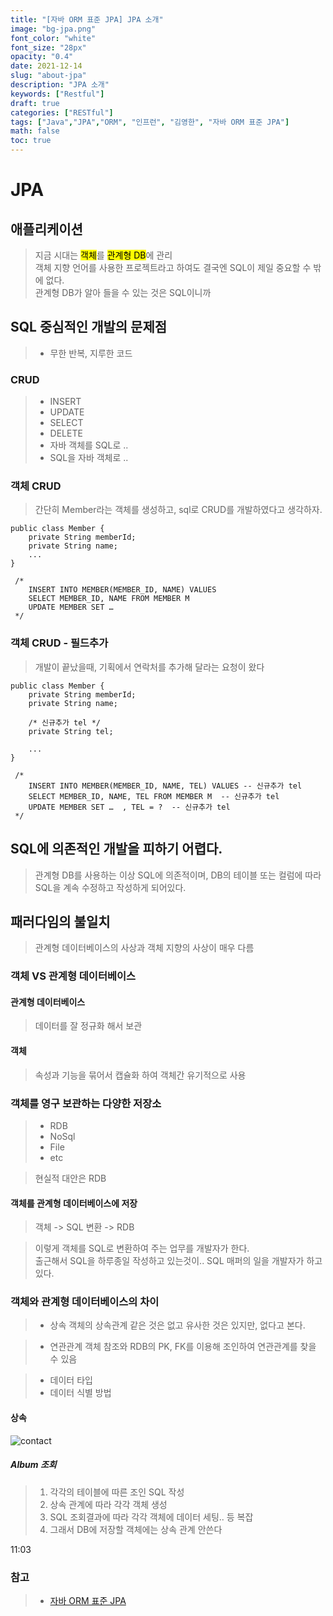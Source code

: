 ```yaml
---
title: "[자바 ORM 표준 JPA] JPA 소개"
image: "bg-jpa.png"
font_color: "white"
font_size: "28px"
opacity: "0.4"
date: 2021-12-14
slug: "about-jpa"
description: "JPA 소개"	
keywords: ["Restful"]
draft: true
categories: ["RESTful"]
tags: ["Java","JPA","ORM", "인프런", "김영한", "자바 ORM 표준 JPA"]
math: false
toc: true
---
```



# JPA

## 애플리케이션
> 지금 시대는 <mark>객체</mark>를 <mark>관계형 DB</mark>에 관리 <br>
> 객체 지향 언어를 사용한 프로젝트라고 하여도 결국엔 SQL이 제일 중요할 수 밖에 없다. <br>
> 관계형 DB가 알아 들을 수 있는 것은 SQL이니까

## SQL 중심적인 개발의 문제점 
> - 무한 반복, 지루한 코드

### CRUD
> - INSERT
> - UPDATE
> - SELECT
> - DELETE
> - 자바 객체를 SQL로 .. 
> - SQL을 자바 객체로 ..


### 객체 CRUD
> 간단히 Member라는 객체를 생성하고, sql로 CRUD를 개발하였다고 생각하자.

```
public class Member {
	private String memberId;
	private String name;
	...
}
 
 /*
 	INSERT INTO MEMBER(MEMBER_ID, NAME) VALUES
	SELECT MEMBER_ID, NAME FROM MEMBER M
	UPDATE MEMBER SET … 
 */
```

### 객체 CRUD - 필드추가
> 개발이 끝났을때, 기획에서 연락처를 추가해 달라는 요청이 왔다

```
public class Member {
	private String memberId;
	private String name;
	
	/* 신규추가 tel */
	private String tel; 
	
	...
}
 
 /*
 	INSERT INTO MEMBER(MEMBER_ID, NAME, TEL) VALUES -- 신규추가 tel
	SELECT MEMBER_ID, NAME, TEL FROM MEMBER M  -- 신규추가 tel
	UPDATE MEMBER SET …  , TEL = ?  -- 신규추가 tel
 */
```

## SQL에 의존적인 개발을 피하기 어렵다.
> 관계형 DB를 사용하는 이상 SQL에 의존적이며, DB의 테이블 또는 컬럼에 따라 SQL을 계속 수정하고 작성하게 되어있다.

## 패러다임의 불일치
>  관계형 데이터베이스의 사상과 객체 지향의 사상이 매우 다름
### 객체 VS 관계형 데이터베이스

#### 관계형 데이터베이스
> 데이터를 잘 정규화 해서 보관

#### 객체 
> 속성과 기능을 묶어서 캡슐화 하여 객체간 유기적으로 사용

### 객체를 영구 보관하는 다양한 저장소
> - RDB
> - NoSql
> - File 
> - etc

> 현실적 대안은 RDB 


#### 객체를 관계형 데이터베이스에 저장

> 객체 -> SQL 변환 -> RDB <br>

> 이렇게 객체를 SQL로 변환하여 주는 업무를 개발자가 한다.  <br>
> 출근해서 SQL을 하루종일 작성하고 있는것이.. SQL 매퍼의 일을 개발자가 하고 있다.


### 객체와 관계형 데이터베이스의 차이
> - 상속 
> 객체의 상속관계 같은 것은 없고 유사한 것은 있지만, 없다고 본다. <br>

> - 연관관계
> 객체 참조와 RDB의 PK, FK를 이용해 조인하여 연관관계를 찾을 수 있음 <br>

> - 데이터 타입 
> - 데이터 식별 방법


#### 상속
![contact](/images/develop/backend/orm-jpa-basic/about-jpa/img-2.png)

##### Album 조회

> 1. 각각의 테이블에 따른 조인 SQL 작성
> 2. 상속 관계에 따라 각각 객체 생성
> 3. SQL 조회결과에 따라 각각 객체에 데이터 세팅.. 등 복잡
> 4. 그래서 DB에 저장할 객체에는 상속 관계 안쓴다


11:03 






### 참고
> - <a href="https://www.inflearn.com/course/ORM-JPA-Basic">자바 ORM 표준 JPA</a>
